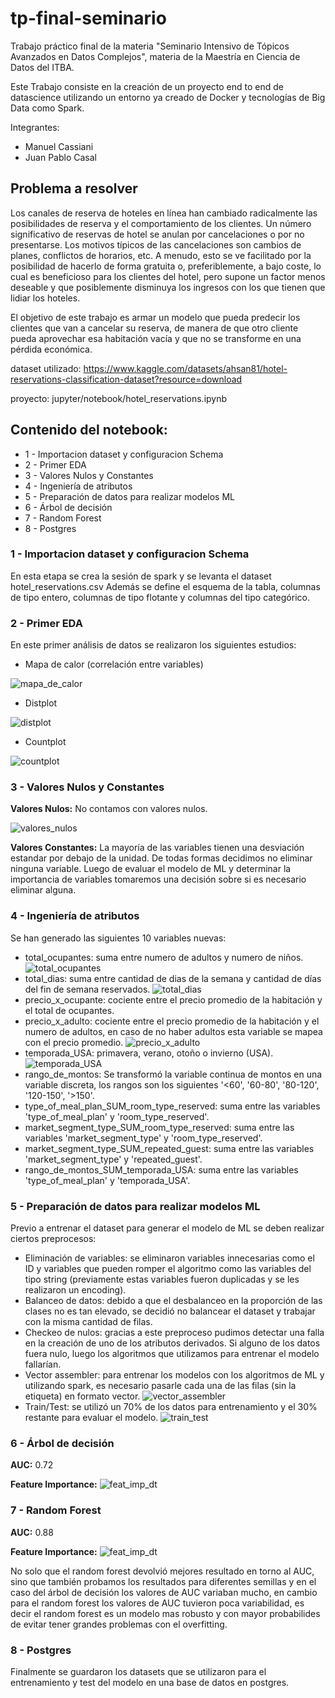 # tp-final-seminario

Trabajo práctico final de la materia "Seminario Intensivo de Tópicos Avanzados en Datos Complejos", materia de la Maestría en Ciencia de Datos del ITBA. 

Este Trabajo consiste en la creación de un proyecto end to end de datascience utilizando un entorno ya creado de Docker y tecnologías de Big Data como Spark.

Integrantes:
- Manuel Cassiani
- Juan Pablo Casal

## Problema a resolver

Los canales de reserva de hoteles en línea han cambiado radicalmente las posibilidades de reserva y el comportamiento de los clientes. Un número significativo de reservas de hotel se anulan por cancelaciones o por no presentarse. Los motivos típicos de las cancelaciones son cambios de planes, conflictos de horarios, etc. A menudo, esto se ve facilitado por la posibilidad de hacerlo de forma gratuita o, preferiblemente, a bajo coste, lo cual es beneficioso para los clientes del hotel, pero supone un factor menos deseable y que posiblemente disminuya los ingresos con los que tienen que lidiar los hoteles.

El objetivo de este trabajo es armar un modelo que pueda predecir los clientes que van a cancelar su reserva, de manera de que otro cliente pueda aprovechar esa habitación vacía y que no se transforme en una pérdida económica.

dataset utilizado: https://www.kaggle.com/datasets/ahsan81/hotel-reservations-classification-dataset?resource=download

proyecto: jupyter/notebook/hotel_reservations.ipynb

## Contenido del notebook:
* 1 - Importacion dataset y configuracion Schema
* 2 - Primer EDA
* 3 - Valores Nulos y Constantes
* 4 - Ingeniería de atributos
* 5 - Preparación de datos para realizar modelos ML
* 6 - Árbol de decisión
* 7 - Random Forest
* 8 - Postgres

### 1 - Importacion dataset y configuracion Schema

En esta etapa se crea la sesión de spark y se levanta el dataset hotel_reservations.csv
Además se define el esquema de la tabla, columnas de tipo entero, columnas de tipo flotante y columnas del tipo categórico.


### 2 - Primer EDA

En este primer análisis de datos se realizaron los siguientes estudios:

* Mapa de calor (correlación entre variables)

 ![mapa_de_calor](./images/img1.png)

* Distplot

 ![distplot](./images/img3.png)

* Countplot

 ![countplot](./images/img4.png)


### 3 - Valores Nulos y Constantes

**Valores Nulos:** No contamos con valores nulos.

 ![valores_nulos](./images/img5.png)
 
**Valores Constantes:** La mayoría de las variables tienen una desviación estandar por debajo de la unidad. De todas formas decidimos no eliminar ninguna variable. Luego de evaluar el modelo de ML y determinar la importancia de variables tomaremos una decisión sobre si es necesario eliminar alguna.

 
### 4 - Ingeniería de atributos

Se han generado las siguientes 10 variables nuevas:
* total_ocupantes: suma entre numero de adultos y numero de niños.
![total_ocupantes](./images/img7.png)
* total_dias: suma entre cantidad de dias de la semana y cantidad de días del fin de semana reservados.
![total_dias](./images/img9.png)
* precio_x_ocupante: cociente entre el precio promedio de la habitación y el total de ocupantes.
* precio_x_adulto: cociente entre el precio promedio de la habitación y el numero de adultos, en caso de no haber adultos esta variable se mapea con el precio promedio.
![precio_x_adulto](./images/img6.png)
* temporada_USA: primavera, verano, otoño o invierno (USA).
![temporada_USA](./images/img8.png)
* rango_de_montos: Se transformó la variable continua de montos en una variable discreta, los rangos son los siguientes '<60', '60-80', '80-120', '120-150', '>150'.
* type_of_meal_plan_SUM_room_type_reserved: suma entre las variables 'type_of_meal_plan' y 'room_type_reserved'.
* market_segment_type_SUM_room_type_reserved: suma entre las variables 'market_segment_type' y 'room_type_reserved'.
* market_segment_type_SUM_repeated_guest: suma entre las variables 'market_segment_type' y 'repeated_guest'.
* rango_de_montos_SUM_temporada_USA: suma entre las variables 'type_of_meal_plan' y 'temporada_USA'.


### 5 - Preparación de datos para realizar modelos ML
Previo a entrenar el dataset para generar el modelo de ML se deben realizar ciertos preprocesos:

* Eliminación de variables: se eliminaron variables innecesarias como el ID y variables que pueden romper el algoritmo como las variables del tipo string (previamente estas variables fueron duplicadas y se les realizaron un encoding).
* Balanceo de datos: debido a que el desbalanceo en la proporción de las clases no es tan elevado, se decidió no balancear el dataset y trabajar con la misma cantidad de filas.
* Checkeo de nulos: gracias a este preproceso pudimos detectar una falla en la creación de uno de los atributos derivados. Si alguno de los datos fuera nulo, luego los algoritmos que utilizamos para entrenar el modelo fallarían.
* Vector assembler: para entrenar los modelos con los algoritmos de ML y utilizando spark, es necesario pasarle cada una de las filas (sin la etiqueta) en formato vector.
![vector_assembler](./images/img11.png)
* Train/Test: se utilizó un 70% de los datos para entrenamiento y el 30% restante para evaluar el modelo.
![train_test](./images/img10.png)


### 6 - Árbol de decisión
**AUC:** 0.72

**Feature Importance:**
![feat_imp_dt](./images/img12.png)


### 7 - Random Forest
**AUC:** 0.88

**Feature Importance:**
![feat_imp_dt](./images/img13.png)

No solo que el random forest devolvió mejores resultado en torno al AUC, sino que también probamos los resultados para diferentes semillas y en el caso del árbol de decisión los valores de AUC variaban mucho, en cambio para el random forest los valores de AUC tuvieron poca variabilidad, es decir el random forest es un modelo mas robusto y con mayor probabilides de evitar tener grandes problemas con el overfitting.


### 8 - Postgres

Finalmente se guardaron los datasets que se utilizaron para el entrenamiento y test del modelo en una base de datos en postgres.



